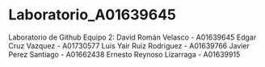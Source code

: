 # Laboratorio_A01639645
Laboratorio de Github 
Equipo 2:
David Román Velasco - A01639645
Edgar Cruz Vazquez - A01730577
Luis Yair Ruiz Rodriguez - A01639766
Javier Perez Santiago - A01662438
Ernesto Reynoso Lizarraga - A01639915
